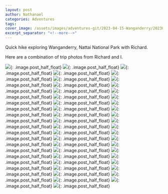 ```yaml
---
layout: post
author: Nathanael
categories: Adventures
tags: 
cover_image: /assets/images/adventures-git/2023-04-15-Wanganderry/20230415_135235.jpg
excerpt_separator: "<!--more-->"
---
```

Quick hike exploring Wanganderry, Nattai National Park with Richard.
<!--more-->

Here are a combination of trip photos from Richard and I.

![](/assets/images/adventures-git/2023-04-15-Wanganderry/20230415_113142.jpg){: .image.post_half_float}
![](/assets/images/adventures-git/2023-04-15-Wanganderry/20230415_113230.jpg){: .image.post_half_float}
![](/assets/images/adventures-git/2023-04-15-Wanganderry/20230415_113238.jpg){: .image.post_half_float}
![](/assets/images/adventures-git/2023-04-15-Wanganderry/20230415_114845.jpg){: .image.post_half_float}
![](/assets/images/adventures-git/2023-04-15-Wanganderry/20230415_124626.jpg){: .image.post_half_float}
![](/assets/images/adventures-git/2023-04-15-Wanganderry/20230415_125916.jpg){: .image.post_half_float}
![](/assets/images/adventures-git/2023-04-15-Wanganderry/20230415_125930.jpg){: .image.post_half_float}
![](/assets/images/adventures-git/2023-04-15-Wanganderry/20230415_130043.jpg){: .image.post_half_float}
![](/assets/images/adventures-git/2023-04-15-Wanganderry/20230415_132022.jpg){: .image.post_half_float}
![](/assets/images/adventures-git/2023-04-15-Wanganderry/20230415_132024.jpg){: .image.post_half_float}
![](/assets/images/adventures-git/2023-04-15-Wanganderry/20230415_132028.jpg){: .image.post_half_float}
![](/assets/images/adventures-git/2023-04-15-Wanganderry/20230415_132033.jpg){: .image.post_half_float}
![](/assets/images/adventures-git/2023-04-15-Wanganderry/20230415_132101.jpg){: .image.post_half_float}
![](/assets/images/adventures-git/2023-04-15-Wanganderry/20230415_132103.jpg){: .image.post_half_float}
![](/assets/images/adventures-git/2023-04-15-Wanganderry/20230415_132505.jpg){: .image.post_half_float}
![](/assets/images/adventures-git/2023-04-15-Wanganderry/20230415_132627.jpg){: .image.post_half_float}
![](/assets/images/adventures-git/2023-04-15-Wanganderry/20230415_132659.jpg){: .image.post_half_float}
![](/assets/images/adventures-git/2023-04-15-Wanganderry/20230415_132945.jpg){: .image.post_half_float}
![](/assets/images/adventures-git/2023-04-15-Wanganderry/20230415_133108.jpg){: .image.post_half_float}
![](/assets/images/adventures-git/2023-04-15-Wanganderry/20230415_134603.jpg){: .image.post_half_float}
![](/assets/images/adventures-git/2023-04-15-Wanganderry/20230415_134615.jpg){: .image.post_half_float}
![](/assets/images/adventures-git/2023-04-15-Wanganderry/20230415_134924.jpg){: .image.post_half_float}
![](/assets/images/adventures-git/2023-04-15-Wanganderry/20230415_135022.jpg){: .image.post_half_float}
![](/assets/images/adventures-git/2023-04-15-Wanganderry/20230415_135031.jpg){: .image.post_half_float}
![](/assets/images/adventures-git/2023-04-15-Wanganderry/20230415_135143.jpg){: .image.post_half_float}
![](/assets/images/adventures-git/2023-04-15-Wanganderry/20230415_135235.jpg){: .image.post_half_float}
![](/assets/images/adventures-git/2023-04-15-Wanganderry/20230415_135240.jpg){: .image.post_half_float}
![](/assets/images/adventures-git/2023-04-15-Wanganderry/20230415_135242.jpg){: .image.post_half_float}
![](/assets/images/adventures-git/2023-04-15-Wanganderry/20230415_140028.jpg){: .image.post_half_float}
![](/assets/images/adventures-git/2023-04-15-Wanganderry/20230415_140033.jpg){: .image.post_half_float}
![](/assets/images/adventures-git/2023-04-15-Wanganderry/20230415_140855.jpg){: .image.post_half_float}
![](/assets/images/adventures-git/2023-04-15-Wanganderry/20230415_142123.jpg){: .image.post_half_float}
![](/assets/images/adventures-git/2023-04-15-Wanganderry/20230415_142134.jpg){: .image.post_half_float}
![](/assets/images/adventures-git/2023-04-15-Wanganderry/20230415_142256.jpg){: .image.post_half_float}
![](/assets/images/adventures-git/2023-04-15-Wanganderry/20230415_142449.jpg){: .image.post_half_float}
![](/assets/images/adventures-git/2023-04-15-Wanganderry/20230415_142506.jpg){: .image.post_half_float}
![](/assets/images/adventures-git/2023-04-15-Wanganderry/20230415_142716.jpg){: .image.post_half_float}
![](/assets/images/adventures-git/2023-04-15-Wanganderry/20230415_142810.jpg){: .image.post_half_float}
![](/assets/images/adventures-git/2023-04-15-Wanganderry/20230415_142827.jpg){: .image.post_half_float}
![](/assets/images/adventures-git/2023-04-15-Wanganderry/20230415_142916.jpg){: .image.post_half_float}
![](/assets/images/adventures-git/2023-04-15-Wanganderry/20230415_162723.jpg){: .image.post_half_float}
![](/assets/images/adventures-git/2023-04-15-Wanganderry/20230415_164859.jpg){: .image.post_half_float}
